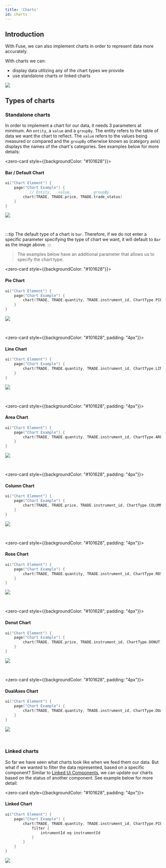 ```yaml
---
title: 'Charts'
id: charts
---
```


## Introduction

With Fuse, we can also implement charts in order to represent data more accurately.

With charts we can:
- display data utilizing any of the chart types we provide
- use standalone charts or linked charts

![](/img/all-charts.PNG)

## Types of charts

### Standalone charts

In order to implement a chart for our data, it needs 3 parameters at minimum. An `entity`, a `value` and a `groupBy`. The entity refers to the table of data we want the chart to reflect. The `value` refers to the values being measured or compared and the `groupBy` otherwise known as (category axis) displays the names of the chart's categories. See examples below for more details:


<zero-card style={{backgroundColor: "#101628"}}>
<h4 style={{color: "white", paddingTop: "10px", paddingLeft: "10px" }}><b>Bar / Default Chart</b></h4>


```kotlin
ui("Chart Element") {
    page("Chart Example") {
           // Entity,   value,          groupBy
        chart(TRADE, TRADE.price, TRADE.trade_status)
    }
}
```
![](/img/bar-chart.PNG)
<!-- ![](/img/default-chart.PNG) -->

</zero-card>
<br/>

:::tip
The default type of a chart is `bar`. Therefore, if we do not enter a specific parameter specifying the type of chart we want, it will default to `Bar` as the image above.
:::

> The examples below have an additional parameter that allows us to specify the chart type.


<zero-card style={{backgroundColor: "#101628"}}>
<h4 style={{color: "white", paddingTop: "10px", paddingLeft: "10px" }}><b>Pie Chart</b></h4>

```kotlin
ui("Chart Element") {
    page("Chart Example") {
        chart(TRADE, TRADE.quantity, TRADE.instrument_id, ChartType.PIE)
    }
}
```
![](/img/pie-chart-ins.PNG)

</zero-card>

<br/>

<zero-card style={{backgroundColor: "#101628", padding: "4px"}}>
<h4 style={{color: "white", paddingTop: "10px", paddingLeft: "10px" }}><b>Line Chart</b></h4>

```kotlin
ui("Chart Element") {
    page("Chart Example") {
        chart(TRADE, TRADE.quantity, TRADE.instrument_id, ChartType.LINE)
    }
}
```
![](/img/line-chart.PNG)

</zero-card>

<br/>



<zero-card style={{backgroundColor: "#101628", padding: "4px"}}>
<h4 style={{color: "white", paddingTop: "10px", paddingLeft: "10px" }}><b>Area Chart</b></h4>


```kotlin
ui("Chart Element") {
    page("Chart Example") {
        chart(TRADE, TRADE.quantity, TRADE.instrument_id, ChartType.AREA)
    }
}
```
![](/img/area-chart.PNG)

</zero-card>

<br/>



<zero-card style={{backgroundColor: "#101628", padding: "4px"}}>
<h4 style={{color: "white", paddingTop: "10px", paddingLeft: "10px" }}><b>Column Chart</b></h4>


```kotlin
ui("Chart Element") {
    page("Chart Example") {
        chart(TRADE, TRADE.price, TRADE.instrument_id, ChartType.COLUMN)
    }
}
```
![](/img/column-chart.PNG)

</zero-card>

<br/>



<zero-card style={{backgroundColor: "#101628", padding: "4px"}}>
<h4 style={{color: "white", paddingTop: "10px", paddingLeft: "10px" }}><b>Rose Chart</b></h4>


```kotlin
ui("Chart Element") {
    page("Chart Example") {
        chart(TRADE, TRADE.quantity, TRADE.instrument_id, ChartType.ROSE)
    }
}
```

![](/img/rose-chart-q.PNG)

</zero-card>

<br/>


<zero-card style={{backgroundColor: "#101628", padding: "4px"}}>
<h4 style={{color: "white", paddingTop: "10px", paddingLeft: "10px" }}><b>Donut Chart</b></h4>


```kotlin
ui("Chart Element") {
    page("Chart Example") {
        chart(TRADE, TRADE.price, TRADE.instrument_id, ChartType.DONUT)
    }
}
```

![](/img/donut-chart-ins.PNG)

</zero-card>

<br/>



<zero-card style={{backgroundColor: "#101628", padding: "4px"}}>
<h4 style={{color: "white", paddingTop: "10px", paddingLeft: "10px" }}><b>DualAxes Chart</b></h4>


```kotlin
ui("Chart Element") {
    page("Chart Example") {
        chart(TRADE, TRADE.quantity, TRADE.instrument_id, ChartType.DUALAXES)
    }
}
```
![](/img/dual-chart-2.PNG)

</zero-card>

<br/>

### Linked charts

So far we have seen what charts look like when we feed them our data. But what if we wanted to filter the data represented, based on a specific component? Similar to [Linked Ui Components](/fuse/features/linked-ui-components/), we can update our charts based on the status of another component. See example below for more detail:

<zero-card style={{backgroundColor: "#101628", padding: "4px"}}>
<h4 style={{color: "white", paddingTop: "10px", paddingLeft: "10px" }}><b>Linked Chart</b></h4>

```kotlin
ui("Chart Element") {
    page("Chart Example") {
        chart(TRADE, TRADE.quantity, TRADE.instrument_id, ChartType.PIE, ) {
            filter {
                intrumentId eq instrumentId
            }
        }
    }
}
```
![](/img/linked-chart.PNG)

</zero-card>
